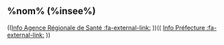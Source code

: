 ## %nom% (%insee%)
(([Info Agence Régionale de Santé :fa-external-link:](%info_ars%) ))((
[Info Préfecture :fa-external-link:](%info_prefecture%) ))